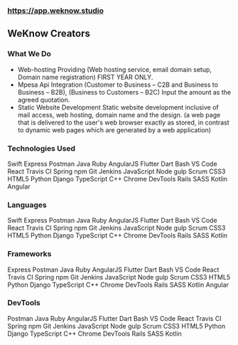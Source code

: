 ### https://app.weknow.studio

## WeKnow Creators
### What We Do
- Web-hosting Providing (Web hosting service, email domain setup, Domain name registration) FIRST YEAR ONLY.
- Mpesa Api Integration (Customer to Business – C2B and Business to Business – B2B), (Business to Customers – B2C) Input the amount as the agreed quotation.
-  Static Website Development Static website development inclusive of mail access, web hosting, domain name and the design. (a web page that is delivered to the user's web browser exactly as stored, in contrast to dynamic web pages which are generated by a web application)

### Technologies Used
Swift
Express
Postman
Java
Ruby
AngularJS
Flutter
Dart
Bash
VS Code
React
Travis CI
Spring
npm
Git
Jenkins
JavaScript
Node
gulp
Scrum
CSS3
HTML5
Python
Django
TypeScript
C++
Chrome DevTools
Rails
SASS
Kotlin
Angular

### Languages

Swift
Express
Postman
Java
Ruby
AngularJS
Flutter
Dart
Bash
VS Code
React
Travis CI
Spring
npm
Git
Jenkins
JavaScript
Node
gulp
Scrum
CSS3
HTML5
Python
Django
TypeScript
C++
Chrome DevTools
Rails
SASS
Kotlin

### Frameworks

Express
Postman
Java
Ruby
AngularJS
Flutter
Dart
Bash
VS Code
React
Travis CI
Spring
npm
Git
Jenkins
JavaScript
Node
gulp
Scrum
CSS3
HTML5
Python
Django
TypeScript
C++
Chrome DevTools
Rails
SASS
Kotlin
Angular

### DevTools

Postman
Java
Ruby
AngularJS
Flutter
Dart
Bash
VS Code
React
Travis CI
Spring
npm
Git
Jenkins
JavaScript
Node
gulp
Scrum
CSS3
HTML5
Python
Django
TypeScript
C++
Chrome DevTools
Rails
SASS
Kotlin
